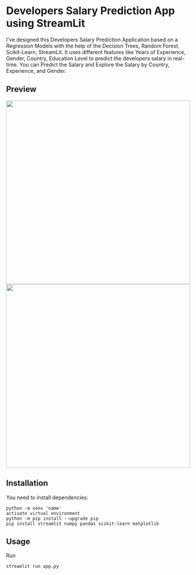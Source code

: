 # Developers Salary Prediction App using StreamLit
I've designed this Developers Salary Prediction Application based on a Regression Models with the help of the Decision Trees, Random Forest, Scikit-Learn, StreamLit. It uses different features like Years of Experience, Gender, Country, 
Education Level to predict the developers salary in real-time. You can Predict the Salary and Explore the Salary by Country, Experience, and Gender.


## Preview

<img src="https://user-images.githubusercontent.com/89919240/136431727-8ea15b87-feeb-4e9d-95fa-28e69e1d4a76.png" width="500" />

<img src="https://user-images.githubusercontent.com/89919240/136431737-33638d4b-7d0a-4e2b-b524-867bb32094ca.png" width="500" />

  
  ## Installation
You need to install dependencies:
```console
python -m venv 'name'
activate virtual environment
python -m pip install --upgrade pip
pip install streamlit numpy pandas scikit-learn matplotlib
```

## Usage
Run
```console
streamlit run app.py
```

